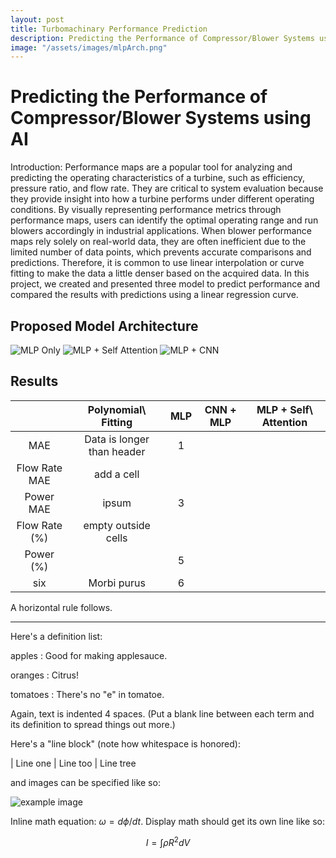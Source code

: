 ```yaml
---
layout: post
title: Turbomachinary Performance Prediction
description: Predicting the Performance of Compressor/Blower Systems using AI
image: "/assets/images/mlpArch.png"
---
```



Predicting the Performance of Compressor/Blower Systems using AI
============

Introduction:
Performance maps are a popular tool for analyzing and predicting the operating characteristics of a turbine, such as efficiency, pressure ratio, and flow rate. They are critical to system evaluation because they provide insight into how a turbine performs under different operating conditions. By visually representing performance metrics through performance maps, users can identify the optimal operating range and run blowers accordingly in industrial applications. When blower performance maps rely solely on real-world data, they are often inefficient due to the limited number of data points, which prevents accurate comparisons and predictions. Therefore, it is common to use linear interpolation or curve fitting to make the data a little denser based on the acquired data. In this project, we created and presented three model to predict performance and compared the results with predictions using a linear regression curve. 


Proposed Model Architecture
------------

![MLP Only](https://soysilver.github.io/soysilvery/assets/images/mlpStandard.png)
![MLP + Self Attention](https://soysilver.github.io/soysilvery/assets/images/mlpAttention.png)
![MLP + CNN](https://soysilver.github.io/soysilvery/assets/images/mlpCNN.png)




Results
------------

|          | Polynomial\ Fitting |MLP| CNN + MLP |MLP + Self\ Attention|
|:--------:|:--------------------------:|:--------:|:--------------------------:|:--------:|
| MAE  | Data is longer than header | 1        |
| Flow Rate MAE | add a cell                 |          |
| Power MAE | ipsum                      | 3        |
| Flow Rate (%)| empty outside cells        |          |
| Power (%)|                            | 5        |
| six      | Morbi purus                | 6        |





A horizontal rule follows.

***

Here's a definition list:

apples
  : Good for making applesauce.

oranges
  : Citrus!

tomatoes
  : There's no "e" in tomatoe.

Again, text is indented 4 spaces. (Put a blank line between each
term and  its definition to spread things out more.)

Here's a "line block" (note how whitespace is honored):

| Line one
|   Line too
| Line tree

and images can be specified like so:

![example image](https://images.unsplash.com/photo-1488190211105-8b0e65b80b4e?w=300&h=300&fit=crop "An exemplary image")

Inline math equation: $\omega = d\phi / dt$. Display
math should get its own line like so:

$$I = \int \rho R^{2} dV$$
